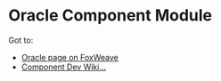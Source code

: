 # Oracle Component Module
Got to:

* [Oracle page on FoxWeave](http://www.foxweave.com/apps-and-dbs/oracle/)
* [Component Dev Wiki...](https://github.com/FoxWeave/components/wiki/FoxWeave%20Component%20Dev%20Wiki)
